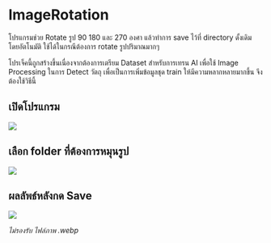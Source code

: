 # ImageRotation

โปรแกรมช่วย Rotate รูป 90 180 และ 270 องศา 
แล้วทำการ save ไว้ที่ directory ดั้งเดิม โดยอัตโนมัติ
ใช้ได้ในกรณีต้องการ rotate รูปปริมาณมากๆ

โปรเจ็คนี้ถูกสร้างขึ้นเนื่องจากต้องการเตรียม Dataset สำหรับการเทรน AI เพื่อใช้ Image Processing ในการ Detect วัตถุ
เพื่อเป็นการเพิ่มข้อมูลชุด train ให้มีความหลากหลายมากขึ้น จึงต้องใช้วิธีนี้

## เปิดโปรแกรม

![](https://i.imgur.com/OSaBcK5.png)

## เลือก folder ที่ต้องการหมุนรูป

![](https://i.imgur.com/C1V9Pc8.png)

## ผลลัพธ์หลังกด Save

![](https://i.imgur.com/fe8iUq4.png)

*ไม่รองรับ ไฟล์ภาพ .webp*
